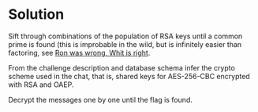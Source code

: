 # Solution
Sift through combinations of the population of RSA keys until a common prime is found (this is improbable in the wild, but is infinitely easier than factoring, see [Ron was wrong, Whit is right](https://eprint.iacr.org/2012/064.pdf).

From the challenge description and database schema infer the crypto scheme used in the chat, that is, shared keys for AES-256-CBC encrypted with RSA and OAEP.

Decrypt the messages one by one until the flag is found.
